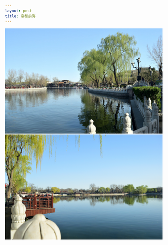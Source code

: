 ```yaml
---
layout: post
title: 帝都前海
---
```


![前海-1](https://github.com/comacros/comacros.github.io/raw/master/images/2016-03-29-前海-1.jpg)
![前海-2](https://github.com/comacros/comacros.github.io/raw/master/images/2016-03-29-前海-2.jpg)
